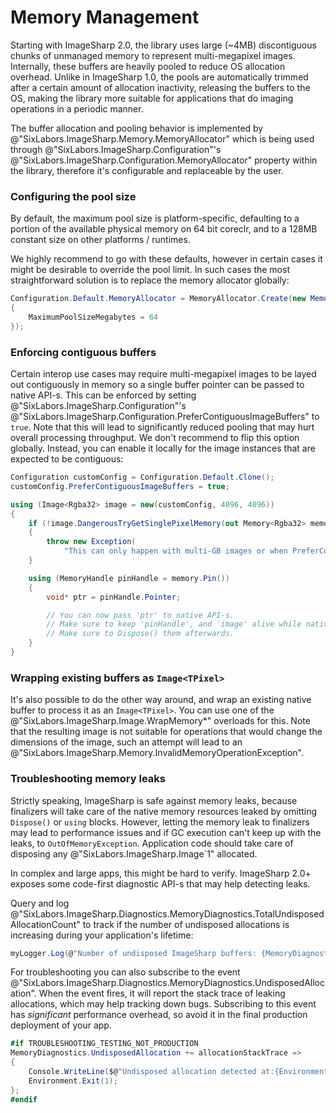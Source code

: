 # Memory Management

Starting with ImageSharp 2.0, the library uses large (~4MB) discontiguous chunks of unmanaged memory to represent multi-megapixel images. Internally, these buffers are heavily pooled to reduce OS allocation overhead. Unlike in ImageSharp 1.0, the pools are automatically trimmed after a certain amount of allocation inactivity, releasing the buffers to the OS, making the library more suitable for applications that do imaging operations in a periodic manner.

The buffer allocation and pooling behavior is implemented by @"SixLabors.ImageSharp.Memory.MemoryAllocator" which is being used through @"SixLabors.ImageSharp.Configuration"'s @"SixLabors.ImageSharp.Configuration.MemoryAllocator" property within the library, therefore it's configurable and replaceable by the user.

### Configuring the pool size

By default, the maximum pool size is platform-specific, defaulting to a portion of the available physical memory on 64 bit coreclr, and to a 128MB constant size on other platforms / runtimes.

We highly recommend to go with these defaults, however in certain cases it might be desirable to override the pool limit. In such cases the most straightforward solution is to replace the memory allocator globally:

```C#
Configuration.Default.MemoryAllocator = MemoryAllocator.Create(new MemoryAllocatorOptions()
{
    MaximumPoolSizeMegabytes = 64
});
```

### Enforcing contiguous buffers

Certain interop use cases may require multi-megapixel images to be layed out contiguously in memory so a single buffer pointer can be passed to native API-s. This can be enforced by setting @"SixLabors.ImageSharp.Configuration"'s @"SixLabors.ImageSharp.Configuration.PreferContiguousImageBuffers" to `true`. Note that this will lead to significantly reduced pooling that may hurt overall processing throughput. We don't recommend to flip this option globally. Instead, you can enable it locally for the image instances that are expected to be contiguous:

```C#
Configuration customConfig = Configuration.Default.Clone();
customConfig.PreferContiguousImageBuffers = true;

using (Image<Rgba32> image = new(customConfig, 4096, 4096))
{
    if (!image.DangerousTryGetSinglePixelMemory(out Memory<Rgba32> memory))
    {
        throw new Exception(
            "This can only happen with multi-GB images or when PreferContiguousImageBuffers is not set to true.");
    }

    using (MemoryHandle pinHandle = memory.Pin())
    {
        void* ptr = pinHandle.Pointer;

        // You can now pass 'ptr' to native API-s.
        // Make sure to keep 'pinHandle', and 'image' alive while native resource work with the pointer.
        // Make sure to Dispose() them afterwards.
    }
}
```

### Wrapping existing buffers as `Image<TPixel>`

It's also possible to do the other way around, and wrap an existing native buffer to process it as an `Image<TPixel>`. You can use one of the @"SixLabors.ImageSharp.Image.WrapMemory*" overloads for this. Note that the resulting image is not suitable for operations that would change the dimensions of the image, such an attempt will lead to an @"SixLabors.ImageSharp.Memory.InvalidMemoryOperationException".

### Troubleshooting memory leaks

Strictly speaking, ImageSharp is safe against memory leaks, because finalizers will take care of the native memory resources leaked by omitting `Dispose()` or `using` blocks. However, letting the memory leak to finalizers may lead to performance issues and if GC execution can't keep up with the leaks, to `OutOfMemoryException`. Application code should take care of disposing any @"SixLabors.ImageSharp.Image`1" allocated.

In complex and large apps, this might be hard to verify. ImageSharp 2.0+ exposes some code-first diagnostic API-s that may help detecting leaks.

Query and log @"SixLabors.ImageSharp.Diagnostics.MemoryDiagnostics.TotalUndisposedAllocationCount" to track if the number of undisposed allocations is increasing during your application's lifetime:

```C#
myLogger.Log(@"Number of undisposed ImageSharp buffers: {MemoryDiagnostics.TotalUndisposedAllocationCount}");
```

For troubleshooting you can also subscribe to the event @"SixLabors.ImageSharp.Diagnostics.MemoryDiagnostics.UndisposedAllocation". When the event fires, it will report the stack trace of leaking allocations, which may help tracking down bugs. Subscribing to this event has *significant* performance overhead, so avoid it in the final production deployment of your app.

```C#
#if TROUBLESHOOTING_TESTING_NOT_PRODUCTION
MemoryDiagnostics.UndisposedAllocation += allocationStackTrace =>
{
    Console.WriteLine($@"Undisposed allocation detected at:{Environment.NewLine}{allocationStackTrace}");
    Environment.Exit(1);
};
#endif
```
